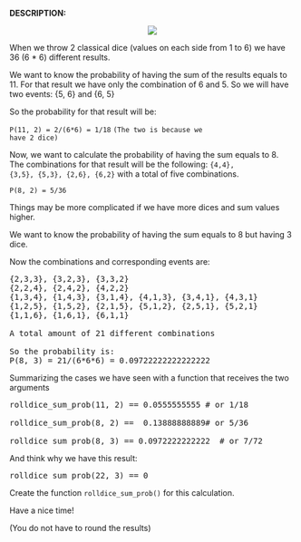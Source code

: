 <b>DESCRIPTION:</b>

<p align="center">
    <img src="https://i.imgur.com/E4b42Sm.jpeg">
</p>

When we throw 2 classical dice (values on each side from 1 to 6) we have 36 (6 * 6) different results.

We want to know the probability of having the sum of the results equals to 11. For that result we have only the combination of 6 and 5. So we will have two events: {5, 6} and {6, 5}

So the probability for that result will be:

<code>P(11, 2) = 2/(6*6) = 1/18</code> <code>(The two is because we have 2 dice)</code>

Now, we want to calculate the probability of having the sum equals to 8. The combinations for that result will be the following: <code>{4,4}, {3,5}, {5,3}, {2,6}, {6,2}</code> with a total of five combinations.

<code>P(8, 2) = 5/36</code>

Things may be more complicated if we have more dices and sum values higher.

We want to know the probability of having the sum equals to 8 but having 3 dice.

Now the combinations and corresponding events are:

<pre>
{2,3,3}, {3,2,3}, {3,3,2}
{2,2,4}, {2,4,2}, {4,2,2}
{1,3,4}, {1,4,3}, {3,1,4}, {4,1,3}, {3,4,1}, {4,3,1}
{1,2,5}, {1,5,2}, {2,1,5}, {5,1,2}, {2,5,1}, {5,2,1}
{1,1,6}, {1,6,1}, {6,1,1}

A total amount of 21 different combinations

So the probability is:
P(8, 3) = 21/(6*6*6) = 0.09722222222222222
</pre>

Summarizing the cases we have seen with a function that receives the two arguments

<pre>
rolldice_sum_prob(11, 2) == 0.0555555555 # or 1/18

rolldice_sum_prob(8, 2) ==  0.13888888889# or 5/36

rolldice_sum_prob(8, 3) == 0.0972222222222  # or 7/72
</pre>

And think why we have this result:

<pre>
rolldice_sum_prob(22, 3) == 0
</pre>


Create the function <code>rolldice_sum_prob()</code> for this calculation.

Have a nice time!

(You do not have to round the results)